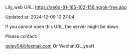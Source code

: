 Lily_web URL: https://ae6d-61-165-102-156.ngrok-free.app

Updated at: 2024-12-09 10:27:04

If you cannot open this URL, the server might be down.

Please contact: 

goley04@foxmail.com Or Wechat:GL_yeaH